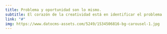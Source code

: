 ```yaml
---
title: Problema y oportunidad son lo mismo.
subtitle: El corazón de la creatividad está en identificar el problema.
link: "#"
img: https://www.datocms-assets.com/5249/1534506816-bg-carousel-1.jpg
---
```


